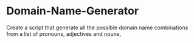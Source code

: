 # Domain-Name-Generator
Create a script that generate all the possible domain name combinations from a list of pronouns, adjectives and nouns,

